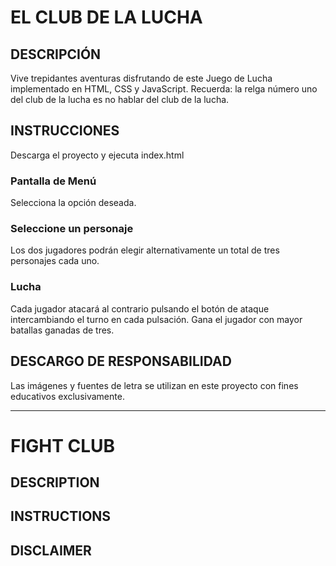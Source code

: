 # EL CLUB DE LA LUCHA
## DESCRIPCIÓN
Vive trepidantes aventuras disfrutando de este Juego de Lucha implementado en HTML, CSS y JavaScript. Recuerda: la relga número uno del club de la lucha es no hablar del club de la lucha.
## INSTRUCCIONES
Descarga el proyecto y ejecuta index.html
### Pantalla de Menú
Selecciona la opción deseada.
### Seleccione un personaje
Los dos jugadores podrán elegir alternativamente un total de tres personajes cada uno.
### Lucha
Cada jugador atacará al contrario pulsando el botón de ataque intercambiando el turno en cada pulsación.
Gana el jugador con mayor batallas ganadas de tres.

## DESCARGO DE RESPONSABILIDAD

Las imágenes y fuentes de letra se utilizan en este proyecto con fines educativos exclusivamente.

---
# FIGHT CLUB
## DESCRIPTION
## INSTRUCTIONS
## DISCLAIMER